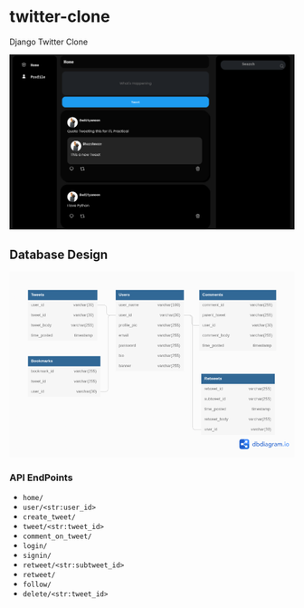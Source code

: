 # twitter-clone

Django Twitter Clone

![](./media/screen.png)

## Database Design

![](./media/dbdesign.png)

### API EndPoints

- `home/`
- `user/<str:user_id>`
- `create_tweet/`
- `tweet/<str:tweet_id>`
- `comment_on_tweet/`
- `login/`
- `signin/`
- `retweet/<str:subtweet_id>`
- `retweet/`
- `follow/`
- `delete/<str:tweet_id>`
